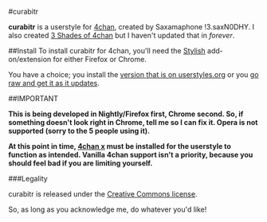 #curabitr

__curabitr__ is a userstyle for [4chan](http://www.4chan.org), created by Saxamaphone !3.saxN0DHY. I also created [3 Shades of 4chan](http://userstyles.org/styles/23586/3-shades-of-4chan) but I haven't updated that in *forever*.

##Install
To install curabitr for 4chan, you'll need the [Stylish](http://userstyles.org/stylish) add-on/extension for either Firefox or Chrome.

You have a choice; you install the [version that is on userstyles.org](http://userstyles.org/styles/54699/curabitr) or you [go raw and get it as it updates](https://raw.github.com/saxamaphone69/curabitr/master/curabitr.css).

##IMPORTANT

__This is being developed in Nightly/Firefox first, Chrome second. So, if something doesn't look right in Chrome, tell me so I can fix it. Opera is not supported (sorry to the 5 people using it).__

__At this point in time, [4chan x](http://mayhemydg.github.com/4chan-x/) must be installed for the userstyle to function as intended. Vanilla 4chan support isn't a priority, because you should feel bad if you are limiting yourself.__

###Legality

curabitr is released under the [Creative Commons license](http://creativecommons.org/licenses/by/3.0/).

So, as long as you acknowledge me, do whatever you'd like!